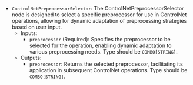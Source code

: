 - `ControlNetPreprocessorSelector`: The ControlNetPreprocessorSelector node is designed to select a specific preprocessor for use in ControlNet operations, allowing for dynamic adaptation of preprocessing strategies based on user input.
    - Inputs:
        - `preprocessor` (Required): Specifies the preprocessor to be selected for the operation, enabling dynamic adaptation to various preprocessing needs. Type should be `COMBO[STRING]`.
    - Outputs:
        - `preprocessor`: Returns the selected preprocessor, facilitating its application in subsequent ControlNet operations. Type should be `COMBO[STRING]`.
